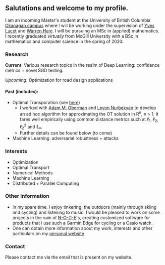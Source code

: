 ## Salutations and welcome to my profile.
I am an incoming Master's student at the University of British Columbia [Okanagan campus](https://ok.ubc.ca/) where I will be working under the supervision of [Yves Lucet](https://people.ok.ubc.ca/ylucet/) and [Warren Hare](https://cmps.ok.ubc.ca/about/contact/warren-hare/). I will be pursuing an MSc in (applied) mathematics. I recently graduated *virtually* from McGill University with a BSc in mathematics and computer science in the spring of 2020.

### Research

**Current**: Various research topics in the realm of Deep Learning: confidence metrics + novel SGD testing.

*Upcoming*: Optimization for road design applications

#### Past (includes):
- Optimal Transporation (see [here](https://link.springer.com/article/10.1007/s10915-020-01143-x))
    - I worked with [Adam M. Oberman](https://adamoberman.net) and [Levon Nurbekyan](https://www.researchgate.net/profile/Levon_Nurbekyan2) to develop an ad hoc algorithm for approximating the OT solution in R<sup>n</sup>, n > 1; it fares well empirically using common distance metrics such at &#8467;<sub>1</sub>, &#8467;<sub>2</sub>, &#8467;<sub>2</sub><sup>2</sup> and &#8467;<sub>&infin;</sub>
    - Further details can be found below (to come)
- Machine Learning: adversarial robustness + attacks

### Interests
- Optimization
- Optimal Transport
- Numerical Methods
- Machine Learning
- Distributed + Parallel Computing

### Other Information

- In my spare time, I enjoy tinkering, the outdoors (mainly through skiing and cycling) and listening to music. I would be pleased to work on some projects in the vain of [N-O-D-E](https://n-o-d-e.net/)'s, creating customized software for products that I use such a Garmin Edge for cycling or a Casio watch.
- One can obtain more information about my work, interests and other particulars on my [personal website](https://alexander.iannantuono.org)

### Contact
Please contact me via the email that is present on my website.
